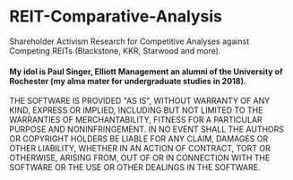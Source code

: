# REIT-Comparative-Analysis

Shareholder Activism Research for Competitive Analyses against Competing REITs (Blackstone, KKR, Starwood and more).

 #### My idol is Paul Singer, Elliott Management an alumni of the University of Rochester (my alma mater for undergraduate studies in 2018).

THE SOFTWARE IS PROVIDED "AS IS", WITHOUT WARRANTY OF ANY KIND, EXPRESS OR
IMPLIED, INCLUDING BUT NOT LIMITED TO THE WARRANTIES OF MERCHANTABILITY,
FITNESS FOR A PARTICULAR PURPOSE AND NONINFRINGEMENT. IN NO EVENT SHALL THE
AUTHORS OR COPYRIGHT HOLDERS BE LIABLE FOR ANY CLAIM, DAMAGES OR OTHER
LIABILITY, WHETHER IN AN ACTION OF CONTRACT, TORT OR OTHERWISE, ARISING FROM,
OUT OF OR IN CONNECTION WITH THE SOFTWARE OR THE USE OR OTHER DEALINGS IN THE
SOFTWARE.

